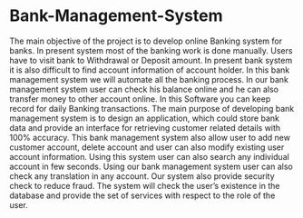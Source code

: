 # Bank-Management-System
The main objective of the project is to develop online Banking
system for banks. In present system most of the banking work is
done manually. Users have to visit bank to Withdrawal or
Deposit amount. In present bank system it is also difficult to find
account information of account holder. In this bank management
system we will automate all the banking process. In our bank
management system user can check his balance online and he
can also transfer money to other account online. In this Software
you can keep record for daily Banking transactions. The main
purpose of developing bank management system is to design an
application, which could store bank  data and provide an
interface for retrieving customer related details with 100%
accuracy.
This bank management system also allow user to add new
customer account, delete account and user can also modify
existing user account information. Using this system user can
also search any individual account in few seconds. Using our
bank management system user can also check any translation in
any account. Our system also provide security check to reduce
fraud. The system will check the user’s existence in the database
and provide the set of services with respect to the role of the
user.
